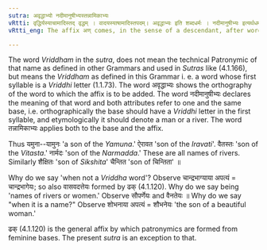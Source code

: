 ```yaml
---
sutra: अवृद्धाभ्यो नदीमानुषीभ्यस्तन्नामिकाभ्यः
vRtti: वृद्धिर्यस्याचामादिस्तद् वृद्धम् । वादयस्याषामादिस्तपदम्। अवृद्धाभ्यः इति शब्दधर्मः । नदीमानुषीभ्यः इत्यर्थधर्म, स्तेनाभेदात्प्रकृतयो निर्दिश्यन्ते । तन्नामिकाभ्य इति सर्वनाम्ना प्रत्ययप्रकृतेः प्रत्यवमर्शः । अवृद्धानि यानि नदीनां मानुषीणां च नामधेयानि तेभ्यो ऽपत्येऽण् प्रत्ययो भवति । ढको ऽपवादः ॥
vRtti_eng: The affix अण् comes, in the sense of a descendant, after words which are the names of rivers, or women, when such words are not _Vriddham_ words; and when they are used as names and not as adjectives.

---
```

The word _Vriddham_ in the _sutra_, does not mean the technical Patronymic of that name as defined in other Grammars and used in _Sutras_ like (4.1.166), but means the _Vriddham_ as defined in this Grammar i. e. a word whose first syllable is a _Vriddhi_ letter (1.1.73). The word अवृद्धाभ्यः shows the orthography of the word to which the affix is to be added. The word नदीमानुषीभ्यः declares the meaning of that word and both attributes refer to one and the same base, i.e. orthographically the base should have a _Vriddhi_ letter in the first syllable, and etymologically it should denote a man or a river. The word तन्नामिकाभ्यः applies both to the base and the affix.

Thus यमुना--यामुनः 'a son of the _Yamuna_.' ऐरावत 'son of the _Iravati_'. वैतस्तः 'son of the _Vitasta_.' नार्मदः 'son of the _Narmadda_.' These are all names of rivers. Similarly शैक्षितः 'son of _Sikshita_' चैन्तित 'son of चिन्तिता' ॥

Why do we say 'when not a _Vriddha_ word'? Observe चान्द्रभाग्याया अपत्यं = चान्द्रभागेयः; so also वासवदत्तेयः formed by ढक् (4.1.120). Why do we say being 'names of rivers or women.' Observe सौपर्णेयः and वैनतेयः ॥ Why do we say "when it is a name?" Observe शोभनाया अपत्यं = शौभनेयः 'the son of a beautiful woman.'

ढक् (4.1.120) is the general affix by which patronymics are formed from feminine bases. The present _sutra_ is an exception to that.